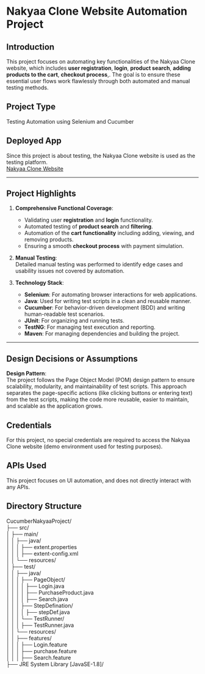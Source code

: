# Nakyaa Clone Website Automation Project

## **Introduction**  
This project focuses on automating key functionalities of the Nakyaa Clone website, which includes **user registration**, **login**, **product search**, **adding products to the cart**, **checkout process**,. The goal is to ensure these essential user flows work flawlessly through both automated and manual testing methods.

## **Project Type**  
Testing Automation using Selenium and Cucumber

## **Deployed App**  
Since this project is about testing, the Nakyaa Clone website is used as the testing platform.  
[Nakyaa Clone Website](https://sweet-donut-1ca8e9.netlify.app/)

---

## **Project Highlights**  

1. **Comprehensive Functional Coverage**:  
   - Validating user **registration** and **login** functionality.  
   - Automated testing of **product search** and **filtering**.  
   - Automation of the **cart functionality** including adding, viewing, and removing products.  
   - Ensuring a smooth **checkout process** with payment simulation.  

2. **Manual Testing**:  
   Detailed manual testing was performed to identify edge cases and usability issues not covered by automation.

3. **Technology Stack**:  
   - **Selenium**: For automating browser interactions for web applications.  
   - **Java**: Used for writing test scripts in a clean and reusable manner.  
   - **Cucumber**: For behavior-driven development (BDD) and writing human-readable test scenarios.  
   - **JUnit**: For organizing and running tests.  
   - **TestNG**: For managing test execution and reporting. 
   - **Maven**: For managing dependencies and building the project.  

---

## **Design Decisions or Assumptions**  
 **Design Pattern**:  
The project follows the Page Object Model (POM) design pattern to ensure scalability, modularity, and maintainability of test scripts. This approach separates the page-specific actions (like clicking buttons or entering text) from the test scripts, making the code more reusable, easier to maintain, and scalable as the application grows.
## **Credentials**  
For this project, no special credentials are required to access the Nakyaa Clone website (demo environment used for testing purposes).
## **APIs Used**  
This project focuses on UI automation, and does not directly interact with any APIs.
## **Directory Structure**  
CucumberNakyaaProject/  
├── src/  
│   ├── main/  
│   │   ├── java/  
│   │   │   ├── extent.properties  
│   │   │   ├── extent-config.xml  
│   │   └── resources/  
│   ├── test/  
│   │   ├── java/  
│   │   │   ├── PageObject/  
│   │   │   │   ├── Login.java  
│   │   │   │   ├── PurchaseProduct.java  
│   │   │   │   ├── Search.java  
│   │   │   ├── StepDefination/  
│   │   │   │   ├── stepDef.java  
│   │   │   └── TestRunner/  
│   │   │       ├── TestRunner.java  
│   │   └── resources/  
│   │       ├── features/  
│   │       │   ├── Login.feature  
│   │       │   ├── purchase.feature  
│   │       │   ├── Search.feature  
├── JRE System Library [JavaSE-1.8]/ 
